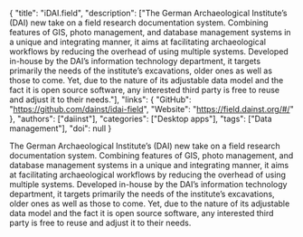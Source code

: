{
  "title": "iDAI.field",
  "description": ["The German Archaeological Institute’s (DAI) new take on a field research documentation system. Combining features of GIS, photo management, and database management systems in a unique and integrating manner, it aims at facilitating archaeological workflows by reducing the overhead of using multiple systems. Developed in-house by the DAI’s information technology department, it targets primarily the needs of the institute’s excavations, older ones as well as those to come. Yet, due to the nature of its adjustable data model and the fact it is open source software, any interested third party is free to reuse and adjust it to their needs."],
  "links": {
    "GitHub": "https://github.com/dainst/idai-field",
    "Website": "https://field.dainst.org/#/"
  },
  "authors": ["daiinst"],
  "categories": ["Desktop apps"],
  "tags": ["Data management"],
  "doi": null
}

<!-- Generated by csv2md.R – do not edit by hand -->

The German Archaeological Institute’s (DAI) new take on a field research documentation system. Combining features of GIS, photo management, and database management systems in a unique and integrating manner, it aims at facilitating archaeological workflows by reducing the overhead of using multiple systems. Developed in-house by the DAI’s information technology department, it targets primarily the needs of the institute’s excavations, older ones as well as those to come. Yet, due to the nature of its adjustable data model and the fact it is open source software, any interested third party is free to reuse and adjust it to their needs.